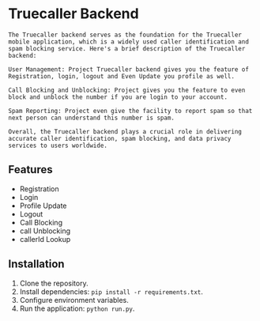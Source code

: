 # Truecaller Backend

    The Truecaller backend serves as the foundation for the Truecaller mobile application, which is a widely used caller identification and spam blocking service. Here's a brief description of the Truecaller backend:

    User Management: Project Truecaller backend gives you the feature of Registration, login, logout and Even Update you profile as well.

    Call Blocking and Unblocking: Project gives you the feature to even block and unblock the number if you are login to your account.

    Spam Reporting: Project even give the facility to report spam so that next person can understand this number is spam.

    Overall, the Truecaller backend plays a crucial role in delivering accurate caller identification, spam blocking, and data privacy services to users worldwide.

## Features

- Registration
- Login
- Profile Update
- Logout
- Call Blocking
- call Unblocking
- callerId Lookup

## Installation

1. Clone the repository.
2. Install dependencies: `pip install -r requirements.txt`.
3. Configure environment variables.
4. Run the application: `python run.py`.



